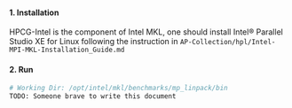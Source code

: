 #### 1. Installation

HPCG-Intel is the component of Intel MKL, one should install Intel® Parallel Studio XE for Linux following the instruction in `AP-Collection/hpl/Intel-MPI-MKL-Installation_Guide.md`

#### 2. Run

```bash
# Working Dir: /opt/intel/mkl/benchmarks/mp_linpack/bin
TODO: Someone brave to write this document
```

